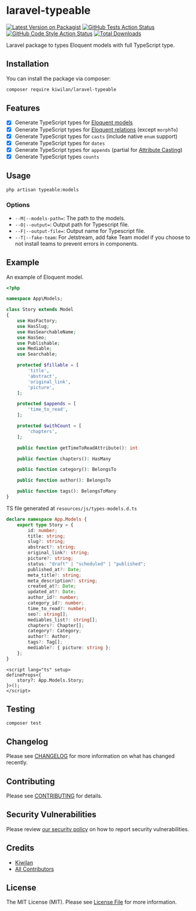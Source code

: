 # laravel-typeable

[![Latest Version on Packagist](https://img.shields.io/packagist/v/kiwilan/laravel-typeable.svg?style=flat-square)](https://packagist.org/packages/kiwilan/laravel-typeable)
[![GitHub Tests Action Status](https://img.shields.io/github/actions/workflow/status/kiwilan/laravel-typeable/run-tests.yml?branch=main&label=tests&style=flat-square)](https://github.com/kiwilan/laravel-typeable/actions?query=workflow%3Arun-tests+branch%3Amain)
[![GitHub Code Style Action Status](https://img.shields.io/github/actions/workflow/status/kiwilan/laravel-typeable/fix-php-code-style-issues.yml?branch=main&label=code%20style&style=flat-square)](https://github.com/kiwilan/laravel-typeable/actions?query=workflow%3A"Fix+PHP+code+style+issues"+branch%3Amain)
[![Total Downloads](https://img.shields.io/packagist/dt/kiwilan/laravel-typeable.svg?style=flat-square)](https://packagist.org/packages/kiwilan/laravel-typeable)

Laravel package to types Eloquent models with full TypeScript type.

## Installation

You can install the package via composer:

```bash
composer require kiwilan/laravel-typeable
```

## Features

-   [x] Generate TypeScript types for [Eloquent models](https://laravel.com/docs/9.x/eloquent)
-   [x] Generate TypeScript types for [Eloquent relations](https://laravel.com/docs/9.x/eloquent-relationships) (except `morphTo`)
-   [x] Generate TypeScript types for `casts` (include native `enum` support)
-   [x] Generate TypeScript types for `dates`
-   [x] Generate TypeScript types for `appends` (partial for [Attribute Casting](https://laravel.com/docs/9.x/eloquent-mutators))
-   [x] Generate TypeScript types `counts`

## Usage

```bash
php artisan typeable:models
```

### Options

-   `--M|--models-path=`: The path to the models.
-   `--O|--output=`: Output path for Typescript file.
-   `--F|--output-file=`: Output name for Typescript file.
-   `--T|--fake-team`: For Jetstream, add fake Team model if you choose to not install teams to prevent errors in components.

## Example

An example of Eloquent model.

```php
<?php

namespace App\Models;

class Story extends Model
{
    use HasFactory;
    use HasSlug;
    use HasSearchableName;
    use HasSeo;
    use Publishable;
    use Mediable;
    use Searchable;

    protected $fillable = [
        'title',
        'abstract',
        'original_link',
        'picture',
    ];

    protected $appends = [
        'time_to_read',
    ];

    protected $withCount = [
        'chapters',
    ];

    public function getTimeToReadAttribute(): int

    public function chapters(): HasMany

    public function category(): BelongsTo

    public function author(): BelongsTo

    public function tags(): BelongsToMany
}
```

TS file generated at `resources/js/types-models.d.ts`

```typescript
declare namespace App.Models {
    export type Story = {
        id: number;
        title: string;
        slug?: string;
        abstract?: string;
        original_link?: string;
        picture?: string;
        status: "draft" | "scheduled" | "published";
        published_at?: Date;
        meta_title?: string;
        meta_description?: string;
        created_at?: Date;
        updated_at?: Date;
        author_id?: number;
        category_id?: number;
        time_to_read?: number;
        seo?: string[];
        mediables_list?: string[];
        chapters?: Chapter[];
        category?: Category;
        author?: Author;
        tags?: Tag[];
        mediable?: { picture: string };
    };
}
```

```vue
<script lang="ts" setup>
defineProps<{
    story?: App.Models.Story;
}>();
</script>
```

## Testing

```bash
composer test
```

## Changelog

Please see [CHANGELOG](CHANGELOG.md) for more information on what has changed recently.

## Contributing

Please see [CONTRIBUTING](CONTRIBUTING.md) for details.

## Security Vulnerabilities

Please review [our security policy](../../security/policy) on how to report security vulnerabilities.

## Credits

-   [Kiwilan](https://github.com/kiwilan)
-   [All Contributors](../../contributors)

## License

The MIT License (MIT). Please see [License File](LICENSE.md) for more information.

